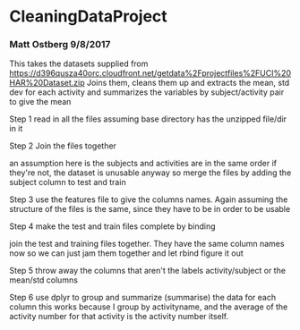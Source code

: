 # CleaningDataProject

### Matt Ostberg 9/8/2017
This takes the datasets supplied from
https://d396qusza40orc.cloudfront.net/getdata%2Fprojectfiles%2FUCI%20HAR%20Dataset.zip
Joins them, cleans them up and extracts the mean, std dev for each activity
and summarizes the variables by subject/activity pair to give the mean

Step 1 read in all the files assuming base directory has the unzipped file/dir in it 

Step 2 Join the files together

an assumption here is the subjects and activities are in the same order
if they're not, the dataset is unusable anyway
so merge the files by adding the subject column to test and train

Step 3 use the features file to give the columns names. Again assuming the
structure of the files is the same, since they have to be in order to be usable

Step 4 make the test and train files complete by binding

join the test and training files together. They have the same column names now
so we can just jam them together and let rbind figure it out

Step 5 throw away the columns that aren't the labels activity/subject
or the mean/std columns

Step 6 use dplyr to group and summarize (summarise) the data for each column
this works because I group by activityname, and the average of the activity 
number for that activity is the activity number itself.
